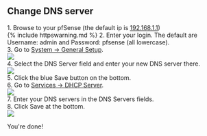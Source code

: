 <h2>Change DNS server</h2>
1. Browse to your pfSense (the default ip is <a href="https://192.168.1.1">192.168.1.1</a>)<br>
{% include httpswarning.md %}
2. Enter your login. The default are Username: admin and Password: pfsense (all lowercase).<br>
3. Go to <a href="https://192.168.1.1/system.php">System -> General Setup</a>.<br>
<img src="/ConfigureYourRouter/images/pfsense/dns.png"><br>
4. Select the DNS Server field and enter your new DNS server there.<br>
<img src="/ConfigureYourRouter/images/pfsense/save.png"><br>
5. Click the blue Save button on the bottom.<br>
6. Go to <a href="https://192.168.1.1/services_dhcp.php">Services -> DHCP Server</a>.<br>
<img src="/ConfigureYourRouter/images/pfsense/servers.png"><br>
7. Enter your DNS servers in the DNS Servers fields.<br>
8. Click Save at the bottom.<br>
<img src="/ConfigureYourRouter/images/pfsense/save.png">

You're done!
